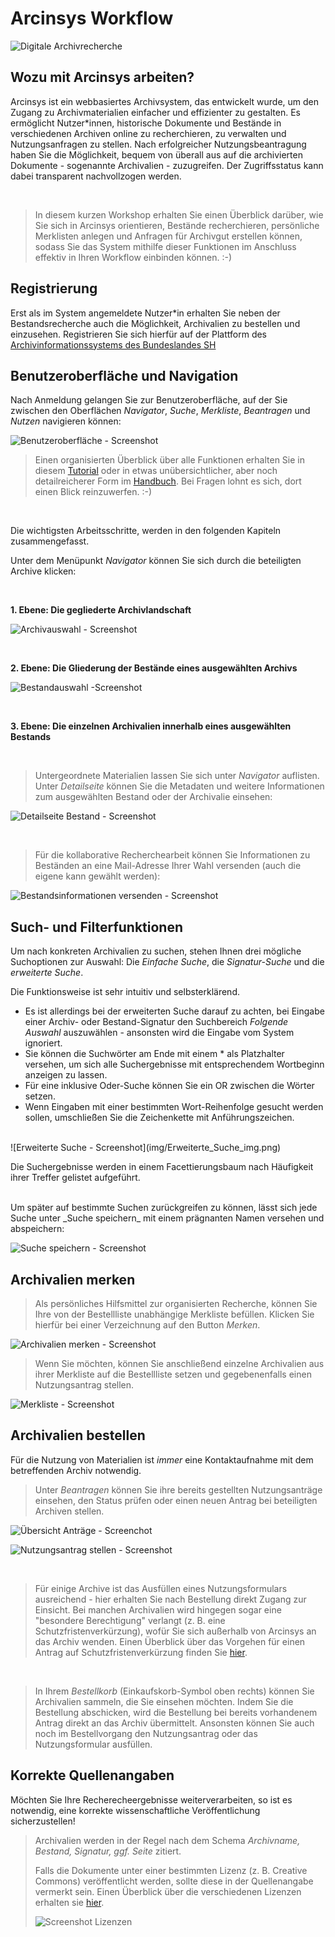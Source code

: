 # Arcinsys Workflow

![Digitale Archivrecherche](img/digitales_Archiv_KI.jpg "https://www.bing.com/images/create/digitales-archiv-recherche-c3bcber-laptop-ohne-person/1-67156d40f23f4a7f944e83530bab63bb?id=E9S0D2xqsUteY5QVcWW%2B1g%3D%3D&view=detailv2&idpp=genimg&thId=OIG2.e14qOh7RRqrXjC9Y1n.E&darkschemeovr=1&skey=HCzFdfnfbsec2NmmeL2UlAQKGrf28ONY5hutYSRfAT0&FORM=GCRIDP&mode=overlay&form=BICSHD")

## Wozu mit Arcinsys arbeiten?

Arcinsys ist ein webbasiertes Archivsystem, das entwickelt wurde, um den Zugang zu Archivmaterialien einfacher und effizienter zu gestalten. Es ermöglicht Nutzer\*innen, historische Dokumente und Bestände in verschiedenen Archiven online zu recherchieren, zu verwalten und Nutzungsanfragen zu stellen. Nach erfolgreicher Nutzungsbeantragung haben Sie die Möglichkeit, bequem von überall aus auf die archivierten Dokumente - sogenannte Archivalien - zuzugreifen. Der Zugriffsstatus kann dabei transparent nachvollzogen werden.

<br>

>In diesem kurzen Workshop erhalten Sie einen Überblick darüber, wie Sie sich in Arcinsys orientieren, Bestände recherchieren, persönliche Merklisten anlegen und Anfragen für Archivgut erstellen können, sodass Sie das System mithilfe dieser Funktionen im Anschluss effektiv in Ihren Workflow einbinden können. :-)

## Registrierung

Erst als im System angemeldete Nutzer*in erhalten Sie neben der Bestandsrecherche auch die Möglichkeit, Archivalien zu bestellen und einzusehen. Registrieren Sie sich hierfür auf der Plattform des [Archivinformationssystems des Bundeslandes SH](https://arcinsys.schleswig-holstein.de/arcinsys/start.action#:~:text=Arcinsys%20ist%20ein%20Archivinformationssystem%20der%20Landesarchive%20Hessen,%20Niedersachsen)

## Benutzeroberfläche und Navigation

Nach Anmeldung gelangen Sie zur Benutzeroberfläche, auf der Sie zwischen den Oberflächen _Navigator_, _Suche_, _Merkliste_, _Beantragen_ und _Nutzen_ navigieren können:

![Benutzeroberfläche - Screenshot](img/Benutzeroberflaeche_img.png)

>Einen organisierten Überblick über alle Funktionen erhalten Sie in diesem [Tutorial](https://www.arcinsys.de/docs/tutorial/tutorial_nla_sh.pdf) oder in etwas unübersichtlicher, aber noch detailreicherer Form im [Handbuch](https://www.arcinsys.de/help/arcinsyshandbuch_v26.pdf). Bei Fragen lohnt es sich, dort einen Blick reinzuwerfen. :-)

<br>

Die wichtigsten Arbeitsschritte, werden in den folgenden Kapiteln zusammengefasst.

Unter dem Menüpunkt _Navigator_ können Sie sich durch die beteiligten Archive klicken:

<br>

**1. Ebene: Die gegliederte Archivlandschaft**

![Archivauswahl - Screenshot](img/Archivauswahl_img.png)

<br>

**2. Ebene: Die Gliederung der Bestände eines ausgewählten Archivs**

![Bestandauswahl -Screenshot](img/Bestandauswahl_img.png)

<br>

**3. Ebene: Die einzelnen Archivalien innerhalb eines ausgewählten Bestands**

<br>

>Untergeordnete Materialien lassen Sie sich unter _Navigator_ auflisten. Unter _Detailseite_ können Sie die Metadaten und weitere Informationen zum ausgewählten Bestand oder der Archivalie einsehen: 


![Detailseite Bestand - Screenshot](img/Detailseite_Bestand_img.png)

<br>

>Für die kollaborative Recherchearbeit können Sie Informationen zu Beständen an eine Mail-Adresse Ihrer Wahl versenden (auch die eigene kann gewählt werden):

![Bestandsinformationen versenden - Screenshot](img/Versenden_img.png)

## Such- und Filterfunktionen

Um nach konkreten Archivalien zu suchen, stehen Ihnen drei mögliche Suchoptionen zur Auswahl: Die _Einfache Suche_, die _Signatur-Suche_ und die _erweiterte Suche_.

Die Funktionsweise ist sehr intuitiv und selbsterklärend. 

- Es ist allerdings bei der erweiterten Suche darauf zu achten, bei Eingabe einer Archiv- oder Bestand-Signatur den Suchbereich _Folgende Auswahl_ auszuwählen - ansonsten wird die Eingabe vom System ignoriert.
- Sie können die Suchwörter am Ende mit einem * als Platzhalter versehen, um sich alle Suchergebnisse mit entsprechendem Wortbeginn anzeigen zu lassen.
- Für eine inklusive Oder-Suche können Sie ein OR zwischen die Wörter setzen.
- Wenn Eingaben mit einer bestimmten Wort-Reihenfolge gesucht werden sollen, umschließen Sie die Zeichenkette mit Anführungszeichen.

<br>
![Erweiterte Suche - Screenshot](img/Erweiterte_Suche_img.png)

Die Suchergebnisse werden in einem Facettierungsbaum nach Häufigkeit ihrer Treffer gelistet aufgeführt.

<br>
Um später auf bestimmte Suchen zurückgreifen zu können, lässt sich jede Suche unter _Suche speichern_ mit einem prägnanten Namen versehen und abspeichern:

![Suche speichern - Screenshot](img/Suche_speichern_img.png)

## Archivalien merken

>Als persönliches Hilfsmittel zur organisierten Recherche, können Sie Ihre von der Bestellliste unabhängige Merkliste befüllen. Klicken Sie hierfür bei einer Verzeichnung auf den Button _Merken_.

![Archivalien merken - Screenshot](img/Merken_img.png)

>Wenn Sie möchten, können Sie anschließend einzelne Archivalien aus ihrer Merkliste auf die Bestellliste setzen und gegebenenfalls einen Nutzungsantrag stellen.

![Merkliste - Screenshot](img/Merkliste_img.png)

## Archivalien bestellen
Für die Nutzung von Materialien ist _immer_ eine Kontaktaufnahme mit dem betreffenden Archiv notwendig. 

>Unter _Beantragen_ können Sie ihre bereits gestellten Nutzungsanträge einsehen, den Status prüfen oder einen neuen Antrag bei beteiligten Archiven stellen. 

![Übersicht Anträge - Screenchot](img/Uebersicht_Antraege_img.png)

![Nutzungsantrag stellen - Screenshot](img/Nutzungsantrag_stellen_img.png)

<br>

>Für einige Archive ist das Ausfüllen eines Nutzungsformulars ausreichend - hier erhalten Sie nach Bestellung direkt Zugang zur Einsicht. Bei manchen Archivalien wird hingegen sogar eine "besondere Berechtigung" verlangt (z. B. eine Schutzfristenverkürzung), wofür Sie sich außerhalb von Arcinsys an das Archiv wenden. Einen Überblick über das Vorgehen für einen Antrag auf Schutzfristenverkürzung finden Sie [hier](https://www.arcinsys.de/tutorial/tutorial_07_07.php).

<br>

>In Ihrem _Bestellkorb_ (Einkaufskorb-Symbol oben rechts) können Sie Archivalien sammeln, die Sie einsehen möchten. Indem Sie die Bestellung abschicken, wird die Bestellung bei bereits vorhandenem Antrag direkt an das Archiv übermittelt. Ansonsten können Sie auch noch im Bestellvorgang den Nutzungsantrag oder das Nutzungsformular ausfüllen.

## Korrekte Quellenangaben

Möchten Sie Ihre Recherecheergebnisse weiterverarbeiten, so ist es notwendig, eine korrekte wissenschaftliche Veröffentlichung sicherzustellen!

>Archivalien werden in der Regel nach dem Schema *Archivname, Bestand, Signatur, ggf. Seite* zitiert.
>
>Falls die Dokumente unter einer bestimmten Lizenz (z. B. Creative Commons) veröffentlicht werden, sollte diese in der Quellenangabe vermerkt sein.
>Einen Überblick über die verschiedenen Lizenzen erhalten sie [hier](https://creativecommons.org/licenses/?lang=de).
>
> ![Screenshot Lizenzen](img/Lizenzen_img.png)



